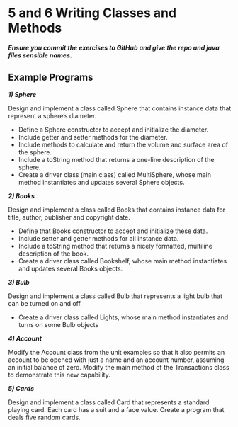 # ﻿5 and 6 Writing Classes and Methods
***Ensure you commit the exercises to GitHub and give the repo and java files sensible names.***


## Example Programs


***1) Sphere***
 
Design and implement a class called Sphere that contains instance data that represent a sphere’s diameter.
-   Define a Sphere constructor to accept and initialize the diameter.
-   Include getter and setter methods for the diameter.
-   Include methods to calculate and return the volume and surface area of the sphere.
-   Include a toString method that returns a one-line description of the sphere.
-   Create a driver class (main class) called MultiSphere, whose main method instantiates and updates several Sphere objects.
 
***2) Books*** 
 
Design and implement a class called Books that contains instance data for title, author, publisher and copyright date.
-   Define that Books constructor to accept and initialize these data.
-   Include setter and getter methods for all instance data.
-   Include a toString method that returns a nicely formatted, multiline description of the book.
-   Create a driver class called Bookshelf, whose main method instantiates and updates several Books objects.
 
***3) Bulb***
 
Design and implement a class called Bulb that represents a light bulb that can be turned on and off.
-   Create a driver class called Lights, whose main method instantiates and turns on some Bulb objects
 
***4) Account***
 
Modify the Account class from the unit examples so that it also permits an account to be opened with just a name and an account number, assuming an initial balance of zero. Modify the main method of the Transactions class to demonstrate this new capability.
 
***5) Cards***
 
Design and implement a class called Card that represents a standard playing card. Each card has a suit and a face value. Create a program that deals five random cards.
